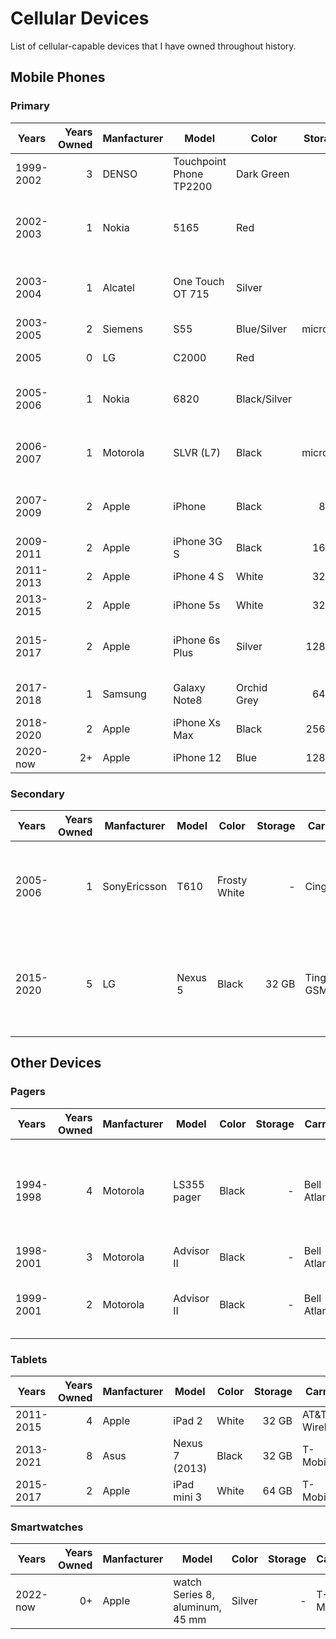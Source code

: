 # Cellular Devices

List of cellular-capable devices that I have owned throughout history.

## Mobile Phones

### Primary

| Years     | Years<br>Owned | Manfacturer | Model                   | Color        | Storage | Carrier            | Notes                                              |
| --------- | -------------: | ----------- | ----------------------- | ------------ | ------: | ------------------ | -------------------------------------------------- |
| 1999-2002 |              3 | DENSO       | Touchpoint Phone TP2200 | Dark Green   |       - | Sprint PCS         |                                                    |
| 2002-2003 |              1 | Nokia       | 5165                    | Red          |       - | Dobson CellularONE | Gift from Dobson Communications (all FT employees) |
| 2003-2004 |              1 | Alcatel     | One Touch OT 715        | Silver       |       - | Vodafone HU        | GPRS internet access in Hungary<br>(200 MB/month)  |
| 2003-2005 |              2 | Siemens     | S55                     | Blue/Silver  | microSD | Pannon GSM         | Hungarian mobile                                   |
| 2005      |              0 | LG          | C2000                   | Red          |       - | Cingular           | Cracked external screen                            |
| 2005-2006 |              1 | Nokia       | 6820                    | Black/Silver |       - | Cingular           | Dual-wield: SIM swapped with SonyEricsson T610     |
| 2006-2007 |              1 | Motorola    | SLVR (L7)               | Black        | microSD | Cingular           | The other "iTunes phone" that wasn't the ROKR      |
| 2007-2009 |              2 | Apple       | iPhone                  | Black        |    8 GB | AT&T Wireless      | Gift from Apple (all FT employees with 1yr+)       |
| 2009-2011 |              2 | Apple       | iPhone 3G S             | Black        |   16 GB | AT&T Wireless      |                                                    |
| 2011-2013 |              2 | Apple       | iPhone 4 S              | White        |   32 GB | Sprint             |                                                    |
| 2013-2015 |              2 | Apple       | iPhone 5s               | White        |   32 GB | Sprint             |                                                    |
| 2015-2017 |              2 | Apple       | iPhone 6s Plus          | Silver       |  128 GB | T-Mobile           | Dual-wield: iOS + Android lifestyle with Nexus 5   |
| 2017-2018 |              1 | Samsung     | Galaxy Note8            | Orchid Grey  |   64 GB | T-Mobile           | Only time using an Android device full-time        |
| 2018-2020 |              2 | Apple       | iPhone Xs Max           | Black        |  256 GB | T-Mobile           |                                                    |
| 2020-now  |             2+ | Apple       | iPhone 12               | Blue         |  128 GB | T-Mobile           |                                                    |

### Secondary

| Years     | Years<br>Owned | Manfacturer  | Model   | Color        | Storage | Carrier  | Notes                                                   |
| --------- | -------------: | ------------ | ------- | ------------ | ------: | -------- | ------------------------------------------------------- |
| 2005-2006 |              1 | SonyEricsson | T610    | Frosty White |       - | Cingular | Dual-wield: SIM swapped with Nokia 6820                 |
| 2015-2020 |              5 | LG           | Nexus 5 | Black        |   32 GB | Ting GSM | Dual-wield: iOS + Android lifestyle with iPhone 6s Plus |

## Other Devices

### Pagers

| Years     | Years<br>Owned | Manfacturer | Model       | Color | Storage | Carrier       | Notes                                                               |
| --------- | -------------: | ----------- | ----------- | ----- | ------: | ------------- | ------------------------------------------------------------------- |
| 1994-1998 |              4 | Motorola    | LS355 pager | Black |       - | Bell Atlantic | personal pager<br>had for mom to contact me while she was in Towson |
| 1998-2001 |              3 | Motorola    | Advisor II  | Black |       - | Bell Atlantic | personal pager                                                      |
| 1999-2001 |              2 | Motorola    | Advisor II  | Black |       - | Bell Atlantic | Irving Burton Associates (IBA) pager                                |

### Tablets

| Years     | Years<br>Owned | Manfacturer | Model          | Color | Storage | Carrier       | Notes |
| --------- | -------------: | ----------- | -------------- | ----- | ------: | ------------- | ----- |
| 2011-2015 |              4 | Apple       | iPad 2         | White |   32 GB | AT&T Wireless |       |
| 2013-2021 |              8 | Asus        | Nexus 7 (2013) | Black |   32 GB | T-Mobile      |       |
| 2015-2017 |              2 | Apple       | iPad mini 3    | White |   64 GB | T-Mobile      |       |

### Smartwatches

| Years    | Years<br>Owned | Manfacturer | Model                           | Color  | Storage | Carrier  | Notes |
| -------- | -------------: | ----------- | ------------------------------- | ------ | ------: | -------- | ----- |
| 2022-now |             0+ | Apple       | watch Series 8, aluminum, 45 mm | Silver |       - | T-Mobile |       |
